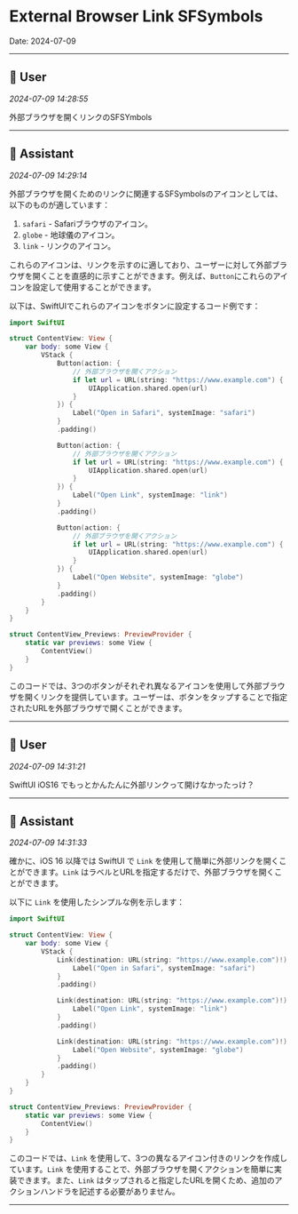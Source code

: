 # External Browser Link SFSymbols

Date: 2024-07-09

---

## 👤 User
*2024-07-09 14:28:55*

外部ブラウザを開くリンクのSFSYmbols

---

## 🤖 Assistant
*2024-07-09 14:29:14*

外部ブラウザを開くためのリンクに関連するSFSymbolsのアイコンとしては、以下のものが適しています：

1. `safari` - Safariブラウザのアイコン。
2. `globe` - 地球儀のアイコン。
3. `link` - リンクのアイコン。

これらのアイコンは、リンクを示すのに適しており、ユーザーに対して外部ブラウザを開くことを直感的に示すことができます。例えば、`Button`にこれらのアイコンを設定して使用することができます。

以下は、SwiftUIでこれらのアイコンをボタンに設定するコード例です：

```swift
import SwiftUI

struct ContentView: View {
    var body: some View {
        VStack {
            Button(action: {
                // 外部ブラウザを開くアクション
                if let url = URL(string: "https://www.example.com") {
                    UIApplication.shared.open(url)
                }
            }) {
                Label("Open in Safari", systemImage: "safari")
            }
            .padding()

            Button(action: {
                // 外部ブラウザを開くアクション
                if let url = URL(string: "https://www.example.com") {
                    UIApplication.shared.open(url)
                }
            }) {
                Label("Open Link", systemImage: "link")
            }
            .padding()

            Button(action: {
                // 外部ブラウザを開くアクション
                if let url = URL(string: "https://www.example.com") {
                    UIApplication.shared.open(url)
                }
            }) {
                Label("Open Website", systemImage: "globe")
            }
            .padding()
        }
    }
}

struct ContentView_Previews: PreviewProvider {
    static var previews: some View {
        ContentView()
    }
}
```

このコードでは、3つのボタンがそれぞれ異なるアイコンを使用して外部ブラウザを開くリンクを提供しています。ユーザーは、ボタンをタップすることで指定されたURLを外部ブラウザで開くことができます。

---

## 👤 User
*2024-07-09 14:31:21*

SwiftUI iOS16 でもっとかんたんに外部リンクって開けなかったっけ？

---

## 🤖 Assistant
*2024-07-09 14:31:33*

確かに、iOS 16 以降では SwiftUI で `Link` を使用して簡単に外部リンクを開くことができます。`Link` はラベルとURLを指定するだけで、外部ブラウザを開くことができます。

以下に `Link` を使用したシンプルな例を示します：

```swift
import SwiftUI

struct ContentView: View {
    var body: some View {
        VStack {
            Link(destination: URL(string: "https://www.example.com")!) {
                Label("Open in Safari", systemImage: "safari")
            }
            .padding()

            Link(destination: URL(string: "https://www.example.com")!) {
                Label("Open Link", systemImage: "link")
            }
            .padding()

            Link(destination: URL(string: "https://www.example.com")!) {
                Label("Open Website", systemImage: "globe")
            }
            .padding()
        }
    }
}

struct ContentView_Previews: PreviewProvider {
    static var previews: some View {
        ContentView()
    }
}
```

このコードでは、`Link` を使用して、3つの異なるアイコン付きのリンクを作成しています。`Link` を使用することで、外部ブラウザを開くアクションを簡単に実装できます。また、`Link` はタップされると指定したURLを開くため、追加のアクションハンドラを記述する必要がありません。

---

